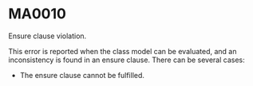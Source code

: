 # MA0010

Ensure clause violation.

This error is reported when the class model can be evaluated, and an inconsistency is found in an ensure clause. There can be several cases:

+ The ensure clause cannot be fulfilled.

